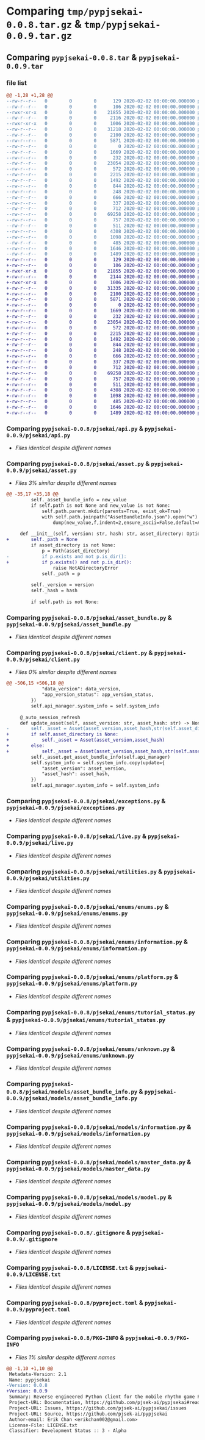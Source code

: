 # Comparing `tmp/pypjsekai-0.0.8.tar.gz` & `tmp/pypjsekai-0.0.9.tar.gz`

## Comparing `pypjsekai-0.0.8.tar` & `pypjsekai-0.0.9.tar`

### file list

```diff
@@ -1,28 +1,28 @@
--rw-r--r--   0        0        0      129 2020-02-02 00:00:00.000000 pypjsekai-0.0.8/pjsekai/__about__.py
--rw-r--r--   0        0        0      106 2020-02-02 00:00:00.000000 pypjsekai-0.0.8/pjsekai/__init__.py
--rwxr-xr-x   0        0        0    21855 2020-02-02 00:00:00.000000 pypjsekai-0.0.8/pjsekai/api.py
--rw-r--r--   0        0        0     2116 2020-02-02 00:00:00.000000 pypjsekai-0.0.8/pjsekai/asset.py
--rwxr-xr-x   0        0        0     1006 2020-02-02 00:00:00.000000 pypjsekai-0.0.8/pjsekai/asset_bundle.py
--rw-r--r--   0        0        0    31218 2020-02-02 00:00:00.000000 pypjsekai-0.0.8/pjsekai/client.py
--rw-r--r--   0        0        0     2100 2020-02-02 00:00:00.000000 pypjsekai-0.0.8/pjsekai/exceptions.py
--rw-r--r--   0        0        0     5871 2020-02-02 00:00:00.000000 pypjsekai-0.0.8/pjsekai/live.py
--rw-r--r--   0        0        0        0 2020-02-02 00:00:00.000000 pypjsekai-0.0.8/pjsekai/py.typed
--rw-r--r--   0        0        0     1669 2020-02-02 00:00:00.000000 pypjsekai-0.0.8/pjsekai/utilities.py
--rw-r--r--   0        0        0      232 2020-02-02 00:00:00.000000 pypjsekai-0.0.8/pjsekai/enums/__init__.py
--rw-r--r--   0        0        0    23054 2020-02-02 00:00:00.000000 pypjsekai-0.0.8/pjsekai/enums/enums.py
--rw-r--r--   0        0        0      572 2020-02-02 00:00:00.000000 pypjsekai-0.0.8/pjsekai/enums/information.py
--rw-r--r--   0        0        0     2215 2020-02-02 00:00:00.000000 pypjsekai-0.0.8/pjsekai/enums/platform.py
--rw-r--r--   0        0        0     1492 2020-02-02 00:00:00.000000 pypjsekai-0.0.8/pjsekai/enums/tutorial_status.py
--rw-r--r--   0        0        0      844 2020-02-02 00:00:00.000000 pypjsekai-0.0.8/pjsekai/enums/unknown.py
--rw-r--r--   0        0        0      248 2020-02-02 00:00:00.000000 pypjsekai-0.0.8/pjsekai/models/__init__.py
--rw-r--r--   0        0        0      666 2020-02-02 00:00:00.000000 pypjsekai-0.0.8/pjsekai/models/asset_bundle_info.py
--rw-r--r--   0        0        0      337 2020-02-02 00:00:00.000000 pypjsekai-0.0.8/pjsekai/models/game_version.py
--rw-r--r--   0        0        0      712 2020-02-02 00:00:00.000000 pypjsekai-0.0.8/pjsekai/models/information.py
--rw-r--r--   0        0        0    69258 2020-02-02 00:00:00.000000 pypjsekai-0.0.8/pjsekai/models/master_data.py
--rw-r--r--   0        0        0      757 2020-02-02 00:00:00.000000 pypjsekai-0.0.8/pjsekai/models/model.py
--rw-r--r--   0        0        0      511 2020-02-02 00:00:00.000000 pypjsekai-0.0.8/pjsekai/models/system_info.py
--rw-r--r--   0        0        0     4308 2020-02-02 00:00:00.000000 pypjsekai-0.0.8/.gitignore
--rw-r--r--   0        0        0     1098 2020-02-02 00:00:00.000000 pypjsekai-0.0.8/LICENSE.txt
--rw-r--r--   0        0        0      485 2020-02-02 00:00:00.000000 pypjsekai-0.0.8/README.md
--rw-r--r--   0        0        0     1646 2020-02-02 00:00:00.000000 pypjsekai-0.0.8/pyproject.toml
--rw-r--r--   0        0        0     1489 2020-02-02 00:00:00.000000 pypjsekai-0.0.8/PKG-INFO
+-rw-r--r--   0        0        0      129 2020-02-02 00:00:00.000000 pypjsekai-0.0.9/pjsekai/__about__.py
+-rw-r--r--   0        0        0      106 2020-02-02 00:00:00.000000 pypjsekai-0.0.9/pjsekai/__init__.py
+-rwxr-xr-x   0        0        0    21855 2020-02-02 00:00:00.000000 pypjsekai-0.0.9/pjsekai/api.py
+-rw-r--r--   0        0        0     2144 2020-02-02 00:00:00.000000 pypjsekai-0.0.9/pjsekai/asset.py
+-rwxr-xr-x   0        0        0     1006 2020-02-02 00:00:00.000000 pypjsekai-0.0.9/pjsekai/asset_bundle.py
+-rw-r--r--   0        0        0    31335 2020-02-02 00:00:00.000000 pypjsekai-0.0.9/pjsekai/client.py
+-rw-r--r--   0        0        0     2100 2020-02-02 00:00:00.000000 pypjsekai-0.0.9/pjsekai/exceptions.py
+-rw-r--r--   0        0        0     5871 2020-02-02 00:00:00.000000 pypjsekai-0.0.9/pjsekai/live.py
+-rw-r--r--   0        0        0        0 2020-02-02 00:00:00.000000 pypjsekai-0.0.9/pjsekai/py.typed
+-rw-r--r--   0        0        0     1669 2020-02-02 00:00:00.000000 pypjsekai-0.0.9/pjsekai/utilities.py
+-rw-r--r--   0        0        0      232 2020-02-02 00:00:00.000000 pypjsekai-0.0.9/pjsekai/enums/__init__.py
+-rw-r--r--   0        0        0    23054 2020-02-02 00:00:00.000000 pypjsekai-0.0.9/pjsekai/enums/enums.py
+-rw-r--r--   0        0        0      572 2020-02-02 00:00:00.000000 pypjsekai-0.0.9/pjsekai/enums/information.py
+-rw-r--r--   0        0        0     2215 2020-02-02 00:00:00.000000 pypjsekai-0.0.9/pjsekai/enums/platform.py
+-rw-r--r--   0        0        0     1492 2020-02-02 00:00:00.000000 pypjsekai-0.0.9/pjsekai/enums/tutorial_status.py
+-rw-r--r--   0        0        0      844 2020-02-02 00:00:00.000000 pypjsekai-0.0.9/pjsekai/enums/unknown.py
+-rw-r--r--   0        0        0      248 2020-02-02 00:00:00.000000 pypjsekai-0.0.9/pjsekai/models/__init__.py
+-rw-r--r--   0        0        0      666 2020-02-02 00:00:00.000000 pypjsekai-0.0.9/pjsekai/models/asset_bundle_info.py
+-rw-r--r--   0        0        0      337 2020-02-02 00:00:00.000000 pypjsekai-0.0.9/pjsekai/models/game_version.py
+-rw-r--r--   0        0        0      712 2020-02-02 00:00:00.000000 pypjsekai-0.0.9/pjsekai/models/information.py
+-rw-r--r--   0        0        0    69258 2020-02-02 00:00:00.000000 pypjsekai-0.0.9/pjsekai/models/master_data.py
+-rw-r--r--   0        0        0      757 2020-02-02 00:00:00.000000 pypjsekai-0.0.9/pjsekai/models/model.py
+-rw-r--r--   0        0        0      511 2020-02-02 00:00:00.000000 pypjsekai-0.0.9/pjsekai/models/system_info.py
+-rw-r--r--   0        0        0     4308 2020-02-02 00:00:00.000000 pypjsekai-0.0.9/.gitignore
+-rw-r--r--   0        0        0     1098 2020-02-02 00:00:00.000000 pypjsekai-0.0.9/LICENSE.txt
+-rw-r--r--   0        0        0      485 2020-02-02 00:00:00.000000 pypjsekai-0.0.9/README.md
+-rw-r--r--   0        0        0     1646 2020-02-02 00:00:00.000000 pypjsekai-0.0.9/pyproject.toml
+-rw-r--r--   0        0        0     1489 2020-02-02 00:00:00.000000 pypjsekai-0.0.9/PKG-INFO
```

### Comparing `pypjsekai-0.0.8/pjsekai/api.py` & `pypjsekai-0.0.9/pjsekai/api.py`

 * *Files identical despite different names*

### Comparing `pypjsekai-0.0.8/pjsekai/asset.py` & `pypjsekai-0.0.9/pjsekai/asset.py`

 * *Files 3% similar despite different names*

```diff
@@ -35,17 +35,18 @@
         self._asset_bundle_info = new_value
         if self.path is not None and new_value is not None:
             self.path.parent.mkdir(parents=True, exist_ok=True)
             with self.path.joinpath("AssetBundleInfo.json").open("w") as f:
                 dump(new_value,f,indent=2,ensure_ascii=False,default=AssetBundleInfo.encoder)
 
     def __init__(self, version: str, hash: str, asset_directory: Optional[str] = None) -> None:
+        self._path = None
         if asset_directory is not None:
             p = Path(asset_directory)
-            if p.exists and not p.is_dir():
+            if p.exists() and not p.is_dir():
                 raise NotADirectoryError
             self._path = p
 
         self._version = version
         self._hash = hash
 
         if self.path is not None:
```

### Comparing `pypjsekai-0.0.8/pjsekai/asset_bundle.py` & `pypjsekai-0.0.9/pjsekai/asset_bundle.py`

 * *Files identical despite different names*

### Comparing `pypjsekai-0.0.8/pjsekai/client.py` & `pypjsekai-0.0.9/pjsekai/client.py`

 * *Files 0% similar despite different names*

```diff
@@ -506,15 +506,18 @@
             "data_version": data_version,
             "app_version_status": app_version_status,
         })
         self.api_manager.system_info = self.system_info
 
     @_auto_session_refresh
     def update_asset(self, asset_version: str, asset_hash: str) -> None:
-        self._asset = Asset(asset_version,asset_hash,str(self.asset_directory))
+        if self.asset_directory is None:
+            self._asset = Asset(asset_version,asset_hash)
+        else:
+            self._asset = Asset(asset_version,asset_hash,str(self.asset_directory))
         self._asset.get_asset_bundle_info(self.api_manager)
         self.system_info = self.system_info.copy(update={
             "asset_version": asset_version,
             "asset_hash": asset_hash,
         })
         self.api_manager.system_info = self.system_info
```

### Comparing `pypjsekai-0.0.8/pjsekai/exceptions.py` & `pypjsekai-0.0.9/pjsekai/exceptions.py`

 * *Files identical despite different names*

### Comparing `pypjsekai-0.0.8/pjsekai/live.py` & `pypjsekai-0.0.9/pjsekai/live.py`

 * *Files identical despite different names*

### Comparing `pypjsekai-0.0.8/pjsekai/utilities.py` & `pypjsekai-0.0.9/pjsekai/utilities.py`

 * *Files identical despite different names*

### Comparing `pypjsekai-0.0.8/pjsekai/enums/enums.py` & `pypjsekai-0.0.9/pjsekai/enums/enums.py`

 * *Files identical despite different names*

### Comparing `pypjsekai-0.0.8/pjsekai/enums/information.py` & `pypjsekai-0.0.9/pjsekai/enums/information.py`

 * *Files identical despite different names*

### Comparing `pypjsekai-0.0.8/pjsekai/enums/platform.py` & `pypjsekai-0.0.9/pjsekai/enums/platform.py`

 * *Files identical despite different names*

### Comparing `pypjsekai-0.0.8/pjsekai/enums/tutorial_status.py` & `pypjsekai-0.0.9/pjsekai/enums/tutorial_status.py`

 * *Files identical despite different names*

### Comparing `pypjsekai-0.0.8/pjsekai/enums/unknown.py` & `pypjsekai-0.0.9/pjsekai/enums/unknown.py`

 * *Files identical despite different names*

### Comparing `pypjsekai-0.0.8/pjsekai/models/asset_bundle_info.py` & `pypjsekai-0.0.9/pjsekai/models/asset_bundle_info.py`

 * *Files identical despite different names*

### Comparing `pypjsekai-0.0.8/pjsekai/models/information.py` & `pypjsekai-0.0.9/pjsekai/models/information.py`

 * *Files identical despite different names*

### Comparing `pypjsekai-0.0.8/pjsekai/models/master_data.py` & `pypjsekai-0.0.9/pjsekai/models/master_data.py`

 * *Files identical despite different names*

### Comparing `pypjsekai-0.0.8/pjsekai/models/model.py` & `pypjsekai-0.0.9/pjsekai/models/model.py`

 * *Files identical despite different names*

### Comparing `pypjsekai-0.0.8/.gitignore` & `pypjsekai-0.0.9/.gitignore`

 * *Files identical despite different names*

### Comparing `pypjsekai-0.0.8/LICENSE.txt` & `pypjsekai-0.0.9/LICENSE.txt`

 * *Files identical despite different names*

### Comparing `pypjsekai-0.0.8/pyproject.toml` & `pypjsekai-0.0.9/pyproject.toml`

 * *Files identical despite different names*

### Comparing `pypjsekai-0.0.8/PKG-INFO` & `pypjsekai-0.0.9/PKG-INFO`

 * *Files 1% similar despite different names*

```diff
@@ -1,10 +1,10 @@
 Metadata-Version: 2.1
 Name: pypjsekai
-Version: 0.0.8
+Version: 0.0.9
 Summary: Reverse engineered Python client for the mobile rhythm game Project SEKAI COLORFUL STAGE! feat. Hatsune Miku
 Project-URL: Documentation, https://github.com/pjsek-ai/pypjsekai#readme
 Project-URL: Issues, https://github.com/pjsek-ai/pypjsekai/issues
 Project-URL: Source, https://github.com/pjsek-ai/pypjsekai
 Author-email: Erik Chan <erikchan002@gmail.com>
 License-File: LICENSE.txt
 Classifier: Development Status :: 3 - Alpha
```

